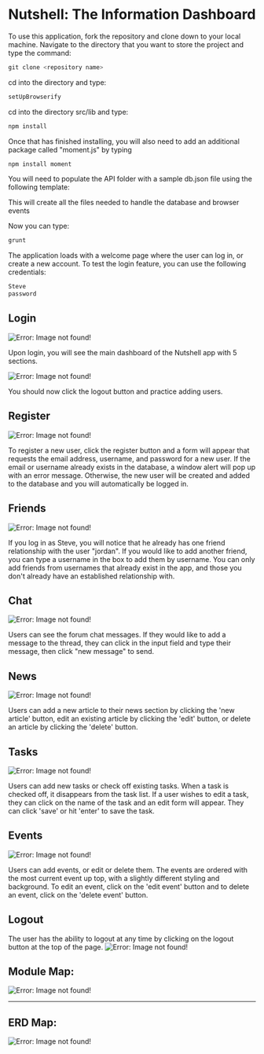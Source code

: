 # Nutshell: The Information Dashboard
<!-- syntax for loading images -->
<!-- ![Alt text](images/searchfield.jpg?raw=true "dashboard") -->

To use this application, fork the repository and clone down to your local machine.  Navigate to the directory that you want to store the project and type the command:

```js
git clone <repository name>
```
cd into the directory and type:
```js
setUpBrowserify
```
cd into the directory src/lib and type:
```js
npm install
```
Once that has finished installing, you will also need to add an additional package called "moment.js" by typing
```js
npm install moment
```

You will need to populate the API folder with a sample db.json file using the following template:
<!-- [here](./api/boilerplatedb.txt) -->

This will create all the files needed to handle the database and browser events

Now you can type:
```js
grunt
```
The application loads with a welcome page where the user can log in, or create a new account.  To test the login feature, you can use the following credentials:
```js
Steve
password
```


## Login
![Error: Image not found!](README_Images/login.jpg)

Upon login, you will see the main dashboard of the Nutshell app with 5 sections.

![Error: Image not found!](README_Images/dashboard.jpg)

You should now click the logout button and practice adding users.

## Register
![Error: Image not found!](README_Images/register.jpg)

To register a new user, click the register button and a form will appear that requests the email address, username, and password for a new user.  If the email or username already exists in the database, a window alert will pop up with an error message.  Otherwise, the new user will be created and added to the database and you will automatically be logged in.

## Friends
![Error: Image not found!](README_Images/friends.jpg)

If you log in as Steve, you will notice that he already has one friend relationship with the user "jordan".  If you would like to add another friend, you can type a username in the box to add them by username.  You can only add friends from usernames that already exist in the app, and those you don't already have an established relationship with.

## Chat
![Error: Image not found!](README_Images/chat.jpg)

Users can see the forum chat messages.  If they would like to add a message to the thread, they can click in the input field and type their message, then click "new message" to send.

## News
![Error: Image not found!](README_Images/news.jpg)

Users can add a new article to their news section by clicking the 'new article' button, edit an existing article by clicking the 'edit' button, or delete an article by clicking the 'delete' button.

## Tasks
![Error: Image not found!](README_Images/tasks.jpg)

Users can add new tasks or check off existing tasks.  When a task is checked off, it disappears from the task list.  If a user wishes to edit a task, they can click on the name of the task and an edit form will appear.  They can click 'save' or hit 'enter' to save the task.

## Events
![Error: Image not found!](README_Images/events.jpg)

Users can add events, or edit or delete them.  The events are ordered with the most current event up top, with a slightly different styling and background.  To edit an event, click on the 'edit event' button and to delete an event, click on the 'delete event' button.

## Logout
The user has the ability to logout at any time by clicking on the logout button at the top of the page.
![Error: Image not found!](README_Images/logout.jpg)

## Module Map:

![Error: Image not found!](README_Images/Modules.png)

---

## ERD Map:

![Error: Image not found!](README_Images/ERD.png)